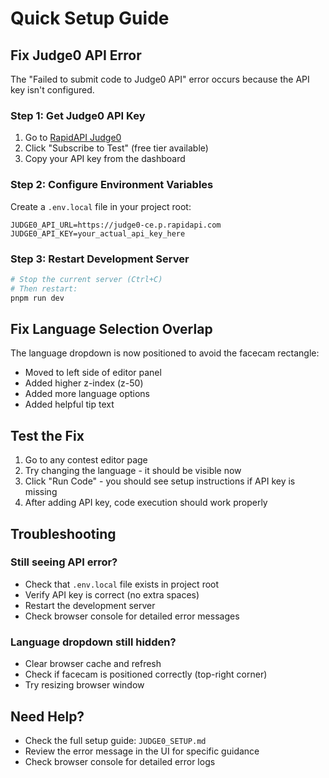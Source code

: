 # Quick Setup Guide

## Fix Judge0 API Error

The "Failed to submit code to Judge0 API" error occurs because the API key isn't configured.

### Step 1: Get Judge0 API Key
1. Go to [RapidAPI Judge0](https://rapidapi.com/judge0-official/api/judge0-ce/)
2. Click "Subscribe to Test" (free tier available)
3. Copy your API key from the dashboard

### Step 2: Configure Environment Variables
Create a `.env.local` file in your project root:

```env
JUDGE0_API_URL=https://judge0-ce.p.rapidapi.com
JUDGE0_API_KEY=your_actual_api_key_here
```

### Step 3: Restart Development Server
```bash
# Stop the current server (Ctrl+C)
# Then restart:
pnpm run dev
```

## Fix Language Selection Overlap

The language dropdown is now positioned to avoid the facecam rectangle:
- Moved to left side of editor panel
- Added higher z-index (z-50)
- Added more language options
- Added helpful tip text

## Test the Fix

1. Go to any contest editor page
2. Try changing the language - it should be visible now
3. Click "Run Code" - you should see setup instructions if API key is missing
4. After adding API key, code execution should work properly

## Troubleshooting

### Still seeing API error?
- Check that `.env.local` file exists in project root
- Verify API key is correct (no extra spaces)
- Restart the development server
- Check browser console for detailed error messages

### Language dropdown still hidden?
- Clear browser cache and refresh
- Check if facecam is positioned correctly (top-right corner)
- Try resizing browser window

## Need Help?

- Check the full setup guide: `JUDGE0_SETUP.md`
- Review the error message in the UI for specific guidance
- Check browser console for detailed error logs
